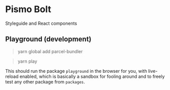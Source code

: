 # Pismo Bolt
Styleguide and React components

## Playground (development)

> yarn global add parcel-bundler

> yarn play

This should run the package `playground` in the browser for you, with live-reload enabled, which is basically a sandbox for fooling around and to freely test any other package from `packages`.
